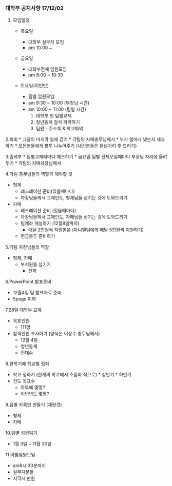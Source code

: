 ### 대학부 공지사항 17/12/02

1. 모임일정
	* 목요일
		* 대학부 실무자 모임
		* pm 10:00 ~
	* 금요일
		* 대학부전체 임원모임
		* pm 8:00 ~ 10:30

	* 토요일(이번만)
		* 팀별 임원모임
		* am 9:30 ~ 10:00  (부장님 시간)
		* am 10:00 ~ 11:00 (팀별 시간)
		  1. 대학부 첫 팀별교제
		  2. 청년동계 참석 파악하기
		  3. 팀원 - 주소록 & 학교파악
	
2.회비
	* 그달의 마지막 일에 걷기
	  * 각팀의 자매총무님께서
	  * 누가 얼마나 냈는지 체크하기
	  * 모든분들에게 봉투 나누어주기 (내신분들은 완납처리 후 드리기)

3.출석부
	* 팀별교제때마다 체크하기
	  * 금요일 팀별 전체모임때마다 부장님 자리에 올려두기
	  * 각팀의 자매차장님께서
  
4.각팀 총무님들의 역할과 해야할 것
  * 형제
    * 레크레이션 준비(있을때마다)
	* 차장님들께서 교제인도, 형제님들 섬기는 것에 도와드리기
  * 자매
    * 레크레이션 준비 (있을때마다)
	* 차장님들께서 교제인도, 자매님들 섬기는 것에 도와드리기
	* 팀계좌 개설하기 (12월8일까지)
	  - 매달 2만원씩 지원받음 (다니엘팀에게 매달 5천원씩 지원하기)
	* 헌금봉투 준비하기
	
5.각팀 차장님들의 역할
  * 형제, 자매
    * 부서원들 섬기기
	  - 전화

6.PowerPoint 발표준비
  * 12월4일 팀 발표자료 준비
  * 5page 이하

7.28일 대학부 교제
  * 목표인원
    * 111명
  * 참석인원 조사하기 (양식은 이상수 총무님께서)
    * 12월 4일
    * 청년동계
    * 전대수

8.한학기에 학교별 집회
  *  학교 정하기 (한개의 학교에서 소집회 식으로)
    * 상반기
	* 하반기
  * 전도 목표수
    * 하루에 몇명?
	* 이번년도 몇명?

9.팀별 카톡방 만들기 (재량것)
  * 형제
  * 자매
  
10.팀별 성경읽기
  * 1월 3일 ~ 11월 30일
  
11.아침임원모임
  * am8시 30분까지
  * 실무자분들
  * 지각시 만원

